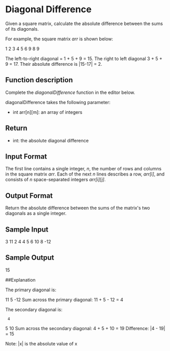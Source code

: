 # Diagonal Difference
Given a square matrix, calculate the absolute difference between the sums of its diagonals.

For example, the square matrix *arr* is shown below:

1 2 3
4 5 6
9 8 9  

The left-to-right diagonal = 1 + 5 + 9 = 15. The right to left diagonal 3 + 5 + 9 = 17. Their absolute difference is |15-17| = 2.

## Function description
Complete the *diagonalDifference* function in the editor below.

diagonalDifference takes the following parameter:
- int arr[n][m]: an array of integers

## Return
- int: the absolute diagonal difference

## Input Format
The first line contains a single integer, *n*, the number of rows and columns in the square matrix *arr*.
Each of the next *n* lines describes a row, *arr[i]*, and consists of *n* space-separated integers *arr[i][j]*.

## Output Format
Return the absolute difference between the sums of the matrix's two diagonals as a single integer.

## Sample Input

3
11 2 4
4 5 6
10 8 -12

## Sample Output

15

##Explanation

The primary diagonal is:

11
   5
     -12
Sum across the primary diagonal: 11 + 5 - 12 = 4

The secondary diagonal is:

     4
   5
10
Sum across the secondary diagonal: 4 + 5 + 10 = 19
Difference: |4 - 19| = 15

Note: |x| is the absolute value of x